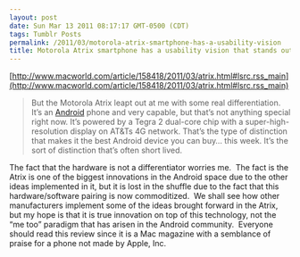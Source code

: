 ```yaml
---
layout: post
date: Sun Mar 13 2011 08:17:17 GMT-0500 (CDT)
tags: Tumblr Posts
permalink: /2011/03/motorola-atrix-smartphone-has-a-usability-vision
title: Motorola Atrix smartphone has a usability vision that stands out - Macworld
---
```


[http://www.macworld.com/article/158418/2011/03/atrix.html#lsrc.rss_main](http://www.macworld.com/article/158418/2011/03/atrix.html#lsrc.rss_main)

> <span>But the Motorola Atrix leapt out at me with some real differentiation. It’s an [Android](http://www.computerworld.com/s/article/9178688/Android_news_reviews_more) phone and very capable, but that’s not anything special right now. It’s powered by a Tegra 2 dual-core chip with a super-high-resolution display on AT&Ts 4G network. That’s the type of distinction that makes it the best Android device you can buy… this week. It’s the sort of distinction that’s often short lived.</span>

<span>The fact that the hardware is not a differentiator worries me.  The fact is the Atrix is one of the biggest innovations in the Android space due to the other ideas implemented in it, but it is lost in the shuffle due to the fact that this hardware/software pairing is now commoditized.  We shall see how other manufacturers implement some of the ideas brought forward in the Atrix, but my hope is that it is true innovation on top of this technology, not the “me too” paradigm that has arisen in the Android community.  Everyone should read this review since it is a Mac magazine with a semblance of praise for a phone not made by Apple, Inc.</span>

